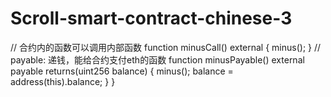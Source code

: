 # Scroll-smart-contract-chinese-3
 // 合约内的函数可以调用内部函数     function minusCall() external {         minus();     }      // payable: 递钱，能给合约支付eth的函数     function minusPayable() external payable returns(uint256 balance) {         minus();             balance = address(this).balance;     } }
